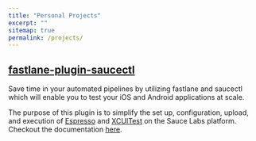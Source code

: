 ```yaml
---
title: "Personal Projects"
excerpt: ""
sitemap: true
permalink: /projects/
---
```


## [fastlane-plugin-saucectl](https://github.com/ianrhamilton/fastlane-plugin-saucectl)
Save time in your automated pipelines by utilizing fastlane and saucectl which will enable you to test your iOS and Android applications at scale. 

The purpose of this plugin is to simplify the set up, configuration, upload, and execution of [Espresso](https://developer.android.com/training/testing/espresso) and [XCUITest](https://developer.apple.com/documentation/xctest) on the Sauce Labs platform. Checkout the documentation [here](https://ianrhamilton.github.io/fastlane-plugin-saucectl/).
